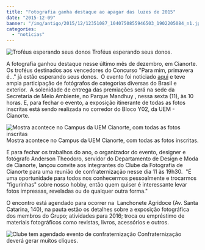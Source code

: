 ```yaml
---
title: "Fotografia ganha destaque ao apagar das luzes de 2015"
date: "2015-12-09"
banner: "/img/antigo/2015/12/12351087_1040750855946503_1902205084_n1.jpg"
categories: 
  - "noticias"
---
```


![Troféus esperando seus donos](/img/antigo/2015/12/12351087_1040750855946503_1902205084_n1.jpg) Troféus esperando seus donos.

A fotografia ganhou destaque nesse último mês de dezembro, em Cianorte. Os troféus destinados aos vencedores do Concurso "Para mim, primavera é..." já estão esperando seus donos.  O evento foi noticiado [aqui](/blog/2015/07/fotografia2015/ "Aqui") e teve ampla participação de fotógrafos de categorias diversas do Brasil e exterior.  A solenidade de entrega das premiações será na sede da Secretaria de Meio Ambiente, no Parque Mandhuy , nessa sexta (11), às 10 horas. E, para fechar o evento, a exposição itinerante de todas as fotos inscritas está sendo realizada no corredor do Bloco Y02, da UEM - Cianorte.

![Mostra acontece no Campus da UEM Cianorte, com todas as fotos inscritas](/img/antigo/2015/12/fotografias.jpg) Mostra acontece no Campus da UEM Cianorte, com todas as fotos inscritas.

E para fechar os trabalhos do ano, o organizador do evento, designer e fotógrafo Anderson Theodoro, servidor do Departamento de Design e Moda de Cianorte, lançou convite aos integrantes do Clube da Fotografia de Cianorte para uma reunião de confraternização nesse dia 11 às 19h30.  "É uma oportunidade para todos nos conhecermos pessoalmente e trocarmos "figurinhas" sobre nosso hobby, então quem quiser é interessante levar fotos impressas, reveladas ou de qualquer outra forma." 

O encontro está agendado para ocorrer na  Lanchonete Agridoce (Av. Santa Catarina, 140), na pauta estão os detalhes sobre a exposição fotográfica dos membros do Grupo; atividades para 2016; troca ou empréstimo de materiais fotográficos como revistas, livros, acessórios e outros.

![Clube tem agendado evento de confraternização](/img/antigo/2015/12/12295256_1038595769495345_5860527821265574720_n.jpg) Confraternização deverá gerar muitos cliques.
